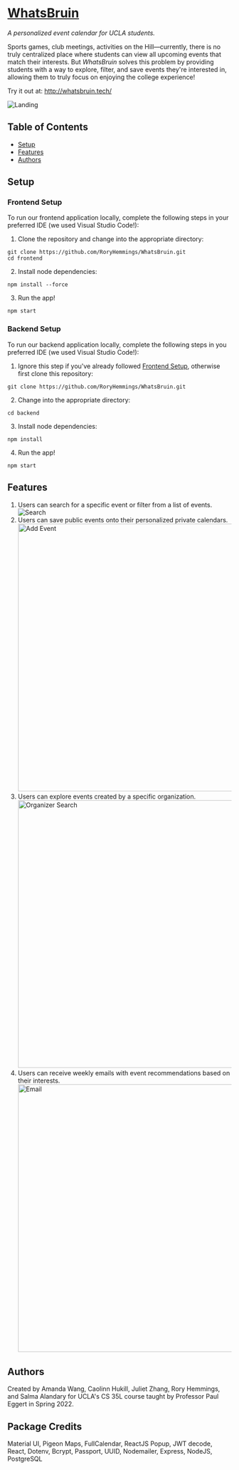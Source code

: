 # [WhatsBruin](http://whatsbruin.tech/)
_A personalized event calendar for UCLA students._

Sports games, club meetings, activities on the Hill—currently, there is no truly centralized place where students can view all upcoming events that match their interests. But _WhatsBruin_ solves this problem by providing students with a way to explore, filter, and save events they're interested in, allowing them to truly focus on enjoying the college experience!

Try it out at: http://whatsbruin.tech/

![Landing](https://user-images.githubusercontent.com/65837446/171300348-761f0adc-0731-49af-9085-f803275fd99f.gif)

## Table of Contents
- [Setup](https://github.com/RoryHemmings/WhatsBruin/#setup)
- [Features](https://github.com/RoryHemmings/WhatsBruin/#features)
- [Authors](https://github.com/RoryHemmings/WhatsBruin/#authors)

## Setup

### Frontend Setup
To run our frontend application locally, complete the following steps in your preferred IDE (we used Visual Studio Code!):
1. Clone the repository and change into the appropriate directory:
```
git clone https://github.com/RoryHemmings/WhatsBruin.git
cd frontend
```
2. Install node dependencies:
```
npm install --force
```
3. Run the app!
```
npm start
```

### Backend Setup
To run our backend application locally, complete the following steps in you preferred IDE (we used Visual Studio Code!):
1. Ignore this step if you've already followed [Frontend Setup](https://github.com/RoryHemmings/WhatsBruin/#frontend-setup), otherwise first clone this repository:
```
git clone https://github.com/RoryHemmings/WhatsBruin.git
```
2. Change into the appropriate directory:
```
cd backend
```
3. Install node dependencies: 
```
npm install
```
4. Run the app!
```
npm start
```

## Features
1. Users can search for a specific event or filter from a list of events.
![Search](https://user-images.githubusercontent.com/65837446/171301369-b11bd074-1c01-4e7e-9d17-c14085b2a331.gif)
2. Users can save public events onto their personalized private calendars. <img width="600" alt="Add Event" src="https://user-images.githubusercontent.com/65837446/171301782-e21427b2-356e-446b-a875-4698d8966c47.png">
3. Users can explore events created by a specific organization. <img width="600" alt="Organizer Search" src="https://user-images.githubusercontent.com/65837446/171302272-cf684ff8-b182-4633-8596-ec95b62ac6bc.png">
4. Users can receive weekly emails with event recommendations based on their interests. <img width="600" alt="Email" src="https://user-images.githubusercontent.com/65837446/171309728-1970c148-951d-4c16-9c5e-1190078351c1.png">


## Authors
Created by Amanda Wang, Caolinn Hukill, Juliet Zhang, Rory Hemmings, and Salma Alandary for UCLA's CS 35L course taught by Professor Paul Eggert in Spring 2022.

## Package Credits
Material UI, Pigeon Maps, FullCalendar, ReactJS Popup, JWT decode, React, Dotenv, Bcrypt, Passport, UUID, Nodemailer, Express, NodeJS, PostgreSQL
